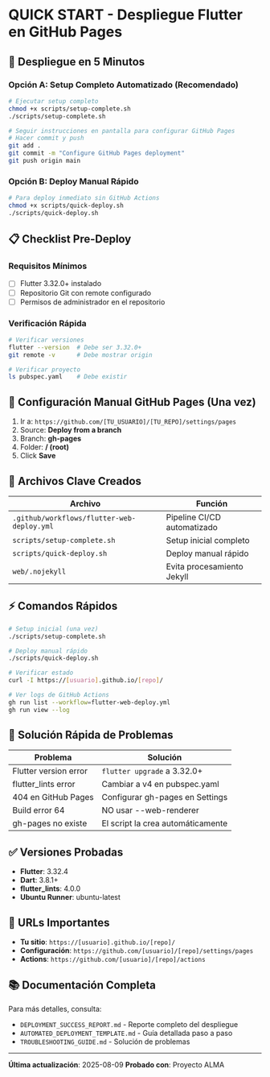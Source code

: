 # QUICK START - Despliegue Flutter en GitHub Pages

## 🚀 Despliegue en 5 Minutos

### Opción A: Setup Completo Automatizado (Recomendado)
```bash
# Ejecutar setup completo
chmod +x scripts/setup-complete.sh
./scripts/setup-complete.sh

# Seguir instrucciones en pantalla para configurar GitHub Pages
# Hacer commit y push
git add .
git commit -m "Configure GitHub Pages deployment"
git push origin main
```

### Opción B: Deploy Manual Rápido
```bash
# Para deploy inmediato sin GitHub Actions
chmod +x scripts/quick-deploy.sh
./scripts/quick-deploy.sh
```

## 📋 Checklist Pre-Deploy

### Requisitos Mínimos
- [ ] Flutter 3.32.0+ instalado
- [ ] Repositorio Git con remote configurado
- [ ] Permisos de administrador en el repositorio

### Verificación Rápida
```bash
# Verificar versiones
flutter --version  # Debe ser 3.32.0+
git remote -v      # Debe mostrar origin

# Verificar proyecto
ls pubspec.yaml    # Debe existir
```

## 🔧 Configuración Manual GitHub Pages (Una vez)

1. Ir a: `https://github.com/[TU_USUARIO]/[TU_REPO]/settings/pages`
2. Source: **Deploy from a branch**
3. Branch: **gh-pages**
4. Folder: **/ (root)**
5. Click **Save**

## 📝 Archivos Clave Creados

| Archivo | Función |
|---------|---------|
| `.github/workflows/flutter-web-deploy.yml` | Pipeline CI/CD automatizado |
| `scripts/setup-complete.sh` | Setup inicial completo |
| `scripts/quick-deploy.sh` | Deploy manual rápido |
| `web/.nojekyll` | Evita procesamiento Jekyll |

## ⚡ Comandos Rápidos

```bash
# Setup inicial (una vez)
./scripts/setup-complete.sh

# Deploy manual rápido
./scripts/quick-deploy.sh

# Verificar estado
curl -I https://[usuario].github.io/[repo]/

# Ver logs de GitHub Actions
gh run list --workflow=flutter-web-deploy.yml
gh run view --log
```

## 🐛 Solución Rápida de Problemas

| Problema | Solución |
|----------|----------|
| Flutter version error | `flutter upgrade` a 3.32.0+ |
| flutter_lints error | Cambiar a v4 en pubspec.yaml |
| 404 en GitHub Pages | Configurar gh-pages en Settings |
| Build error 64 | NO usar --web-renderer |
| gh-pages no existe | El script la crea automáticamente |

## ✅ Versiones Probadas

- **Flutter**: 3.32.4
- **Dart**: 3.8.1+
- **flutter_lints**: 4.0.0
- **Ubuntu Runner**: ubuntu-latest

## 🎯 URLs Importantes

- **Tu sitio**: `https://[usuario].github.io/[repo]/`
- **Configuración**: `https://github.com/[usuario]/[repo]/settings/pages`
- **Actions**: `https://github.com/[usuario]/[repo]/actions`

## 📚 Documentación Completa

Para más detalles, consulta:
- `DEPLOYMENT_SUCCESS_REPORT.md` - Reporte completo del despliegue
- `AUTOMATED_DEPLOYMENT_TEMPLATE.md` - Guía detallada paso a paso
- `TROUBLESHOOTING_GUIDE.md` - Solución de problemas

---

**Última actualización**: 2025-08-09
**Probado con**: Proyecto ALMA